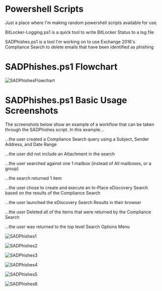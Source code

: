 # Powershell Scripts
Just a place where I'm making random powershell scripts available for use.

BitLocker-Logging.ps1 is a quick tool to write BitLocker Status to a log file

SADPhishes.ps1 is a tool I'm working on to use Exchange 2016's Compliance Search to delete emails that have been identified as phishing


# SADPhishes.ps1 Flowchart
![SADPhishesFlowchart](/SADPhishes%20Screenshots/SADPhishesFlowchart.jpg)

# SADPhishes.ps1 Basic Usage Screenshots
The screenshots below show an example of a workflow that can be taken through the SADPhishes script.  In this example...

...the user created a Compliance Search query using a Subject, Sender Address, and Date Range

...the user did not include an Attachment in the search

...the user searched against one 1 mailbox (instead of All mailboxes, or a group)

...the search returned 1 item

...the user chose to create and execute an In-Place eDiscovery Search based on the results of the Compliance Search

...the user launched the eDiscovery Search Results in their browser

...the user Deleted all of the items that were returned by the Compliance Search

...the user was returned to the top level Search Options Menu


![SADPhishes1](/SADPhishes%20Screenshots/SADPhishes1.png)

![SADPhishes2](/SADPhishes%20Screenshots/SADPhishes2.png)

![SADPhishes3](/SADPhishes%20Screenshots/SADPhishes3.png)

![SADPhishes4](/SADPhishes%20Screenshots/SADPhishes4.png)

![SADPhishes5](/SADPhishes%20Screenshots/SADPhishes5.png)

![SADPhishes6](/SADPhishes%20Screenshots/SADPhishes6.png)
